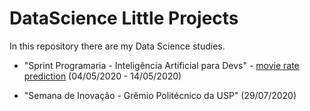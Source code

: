 # DataScience Little Projects

In this repository there are my Data Science studies.

- "Sprint Programaria - Inteligência Artificial para Devs" - [movie rate prediction](SprintPrograMaria_IA) (04/05/2020 - 14/05/2020)



- "Semana de Inovação - Grêmio Politécnico da USP" (29/07/2020)